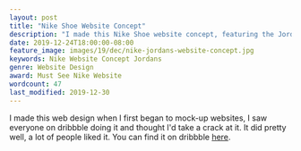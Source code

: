 ```yaml
---
layout: post
title: "Nike Shoe Website Concept"
description: "I made this Nike Shoe website concept, featuring the Jordan 1's when I first started of making web designs check it out"
date: 2019-12-24T18:00:00-08:00
feature_image: images/19/dec/nike-jordans-website-concept.jpg
keywords: Nike Website Concept Jordans
genre: Website Design
award: Must See Nike Website 
wordcount: 47
last_modified: 2019-12-30
---
```


I made this web design when I first began to mock-up websites, I saw everyone on dribbble doing it and thought I'd take a crack at it.  It did pretty
well, a lot of people liked it. You can find it on dribbble [here](https://dribbble.com/shots/6769259-Jordan-1-s).